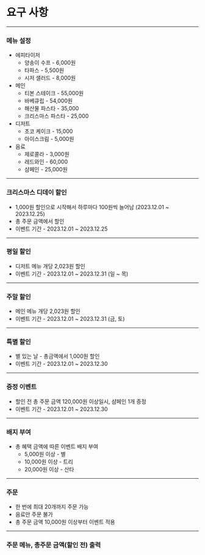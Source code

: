 # 요구 사항
___
### 메뉴 설정
- 에피타이저
  - 양송이 수프 - 6,000원
  - 타파스 - 5,500원
  - 시저 샐러드 - 8,000원
- 메인
  - 티본 스테이크 - 55,000원
  - 바베큐립 - 54,000원
  - 해산물 파스타 - 35,000
  - 크리스마스 파스타 - 25,000
- 디저트
  - 초코 케이크 - 15,000
  - 아이스크림 - 5,000원
- 음료
  - 제로콜라 - 3,000원
  - 레드와인 - 60,000
  - 샴페인 - 25,000원
___

###  크리스마스 디데이 할인
- 1,000원 할인으로 시작해서 하루마다 100원씩 늘어남 (2023.12.01 ~ 2023.12.25)
- 총 주문 금액에서 할인
- 이벤트 기간 - 2023.12.01 ~ 2023.12.25
___
###  평일 할인
- 디저트 메뉴 개당 2,023원 할인 
- 이벤트 기간 - 2023.12.01 ~ 2023.12.31 (일 ~ 목)
___
###  주말 할인
- 메인 메뉴 개당 2,023원 할인 
- 이벤트 기간 - 2023.12.01 ~ 2023.12.31 (금, 토)
___
###  특별 할인
- 별 있는 날 - 총금액에서 1,000원 할인 
- 이벤트 기간 - 2023.12.01 ~ 2023.12.30
___
###  증정 이벤트
- 할인 전 총 주문 금액 120,000원 이상일시, 샴페인 1개 증정 
- 이벤트 기간 - 2023.12.01 ~ 2023.12.30
___
###  배지 부여
- 총 혜택 금액에 따른 이벤트 배지 부여
    - 5,000원 이상 - 별
    - 10,000원 이상 - 트리
    - 20,000원 이상 - 산타
---
### 주문
- 한 번에 최대 20개까지 주문 가능
- 음료만 주문 불가
- 총 주문 금액 10,000원 이상부터 이벤트 적용
---
### 주문 메뉴, 총주문 금액(할인 전) 출력
